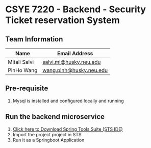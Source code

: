 # CSYE 7220 - Backend - Security Ticket reservation System
## Team Information
| Name | Email Address |
| --- | --- |
| Mitali Salvi| salvi.mi@husky.neu.edu |
| PinHo Wang| wang.pinh@husky.neu.edu |


## Pre-requisite
1. Mysql is installed and configured locally and running

## Run the backend microservice
1. [Click here to Download Spring Tools Suite (STS IDE)](https://download.springsource.com/release/STS4/4.6.0.RELEASE/dist/e4.15/spring-tool-suite-4-4.6.0.RELEASE-e4.15.0-linux.gtk.x86_64.tar.gz)
2. Import the project project in STS
3. Run it as a Springboot Application

